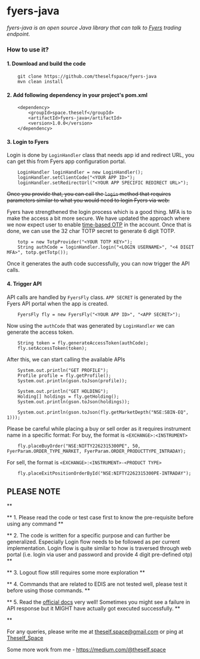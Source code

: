 # fyers-java

   *fyers-java is an open source Java library that can talk to [Fyers](https://fyers.in/) trading endpoint.*

### How to use it?

#### 1. Download and build the code

		git clone https://github.com/theselfspace/fyers-java
		mvn clean install

#### 2. Add following dependency in your project's pom.xml

        <dependency>
			<groupId>space.theself</groupId>
			<artifactId>fyers-java</artifactId>
			<version>1.0.0</version>
        </dependency>

#### 3. Login to Fyers 
Login is done by `LoginHandler` class that needs app id and redirect URL, you can get this from Fyers app configuration portal.

		LoginHandler loginHandler = new LoginHandler();
		loginHandler.setClientCode("<YOUR APP ID>");
		loginHandler.setRedirectUrl("<YOUR APP SPECIFIC REDIRECT URL>");
		
~~Once you provide that, you can call the `login` method that requires parameters similar to what you would need to login Fyers via web:~~

Fyers have strengthened the login process which is a good thing. MFA is to make the access a bit more secure.
We have updated the approach where we now expect user to enable [time-based OTP](https://support.fyers.in/portal/en/kb/articles/what-is-time-based-one-time-password-totp-and-how-to-set-it-up-in-fyers) in the account.
Once that is done, we can use the 32 char TOTP secret to generate 6 digit TOTP.
		
		
		totp = new TotpProvider("<YOUR TOTP KEY>");
		String authCode = loginHandler.login("<LOGIN USERNAME>", "<4 DIGIT MFA>", totp.getTotp());

Once it generates the auth code successfully, you can now trigger the API calls.

#### 4. Trigger API
API calls are handled by `FyersFly` class. `APP SECRET` is generated by the Fyers API portal when the app is created.

		FyersFly fly = new FyersFly("<YOUR APP ID>", "<APP SECRET>");

Now using the `authCode` that was generated by `LoginHandler` we can generate the access token.

		String token = fly.generateAccessToken(authCode);
		fly.setAccessToken(token);

After this, we can start calling the available APIs

		System.out.println("GET PROFILE");
		Profile profile = fly.getProfile();
		System.out.println(gson.toJson(profile));

	 	System.out.println("GET HOLDING");
		Holding[] holdings = fly.getHolding();
		System.out.println(gson.toJson(holdings));

		System.out.println(gson.toJson(fly.getMarketDepth("NSE:SBIN-EQ", 1)));
		
Please be careful while placing a buy or sell order as it requires instrument name in a specific format:
For buy, the format is `<EXCHANGE>:<INSTRUMENT>`

		fly.placeBuyOrder("NSE:NIFTY2262315300PE", 50, FyerParam.ORDER_TYPE_MARKET, FyerParam.ORDER_PRODUCTTYPE_INTRADAY);
		
For sell, the format is `<EXCHANGE>:<INSTRUMENT>-<PRODUCT TYPE>`

		fly.placeExitPositionOrderById("NSE:NIFTY2262315300PE-INTRADAY");				
		

## PLEASE NOTE
**

** 1. Please read the code or test case first to know the pre-requisite before using any command **

** 2. The code is written for a specific purpose and can further be generalized. Especially Login flow needs to be followed as per current implementation. Login flow is quite similar to how is traversed through web portal (i.e. login via user and password and provide 4 digit pre-defined otp) **

** 3. Logout flow still requires some more exploration **

** 4. Commands that are related to EDIS are not tested well, please test it before using those commands. **

** 5. Read the [official docs](https://myapi.fyers.in/docs/) very well! Sometimes you might see a failure in API response but it MIGHT have actually got executed successfully. **

**

For any queries, please write me at <theself.space@gmail.com> or ping at [Theself_Space](https://twitter.com/Theself_Space)

Some more work from me - https://medium.com/@theself.space

